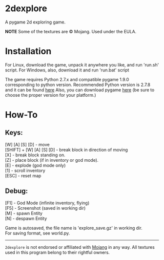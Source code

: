 2dexplore
=========

A pygame 2d exploring game.

<b>NOTE</b> Some of the textures are © Mojang. Used under the EULA.

Installation
============

For Linux, download the game, unpack it anywhere you like, and run 'run.sh' script.
For Windows, also, download it and run 'run.bat' script

The game requires Python 2.7.x and compatible pygame 1.9.0 corresponding to python version.
Recommended Python version is 2.7.8 and it can be found [here](https://www.python.org/downloads/release/python-278/)
Also, you can download pygame [here](http://www.pygame.org/download.shtml) (be sure to choose the proper version for your platform.)

How-To
======

Keys:
-----

[W] [A] [S] [D] - move  
[SHIFT] + [W] [A] [S] [D] - break block in direction of moving  
[X] - break block standing on.  
[Z] - place block (if in inventory or god mode).  
[E] - explode (god mode only)  
[1] - scroll inventory  
[ESC] - reset map  

Debug:
------

[F1] - God Mode (infinite inventory, flying)  
[F5] - Screenshot (saved in working dir)  
[M] - spawn Entity  
[N] - despawn Entity  

Game is autosaved, the file name is 'explore_save.gz' in working dir.  
For saving format, see world.py.
***
`2dexplore` is not endorsed or affiliated with [Mojang](https://mojang.com) in any way. All textures used in this program belong to their rightful owners.
